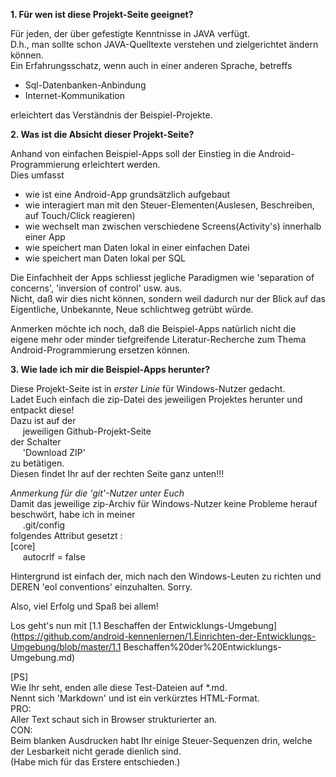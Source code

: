 ﻿**1. Für wen ist diese Projekt-Seite geeignet?**

Für jeden, der über gefestigte Kenntnisse in JAVA verfügt.  
D.h., man sollte schon JAVA-Quelltexte verstehen und zielgerichtet ändern können.  
Ein Erfahrungsschatz, wenn auch in einer anderen Sprache, betreffs
- Sql-Datenbanken-Anbindung
- Internet-Kommunikation

erleichtert das Verständnis der Beispiel-Projekte.

**2. Was ist die Absicht dieser Projekt-Seite?**

Anhand von einfachen Beispiel-Apps soll der Einstieg in die Android-Programmierung erleichtert werden.  
Dies umfasst
- wie ist eine Android-App grundsätzlich aufgebaut
- wie interagiert man mit den Steuer-Elementen(Auslesen, Beschreiben, auf Touch/Click reagieren)
- wie wechselt man zwischen verschiedene Screens(Activity's) innerhalb einer App
- wie speichert man Daten lokal in einer einfachen Datei
- wie speichert man Daten lokal per SQL

Die Einfachheit der Apps schliesst jegliche Paradigmen wie 'separation of concerns', 'inversion of control' usw. aus.  
Nicht, daß wir dies nicht können, sondern weil dadurch nur der Blick auf das Eigentliche, Unbekannte, Neue schlichtweg getrübt würde.

Anmerken möchte ich noch, daß die Beispiel-Apps natürlich nicht die eigene mehr oder minder tiefgreifende Literatur-Recherche zum Thema Android-Programmierung ersetzen können.

**3. Wie lade ich mir die Beispiel-Apps herunter?**

Diese Projekt-Seite ist in _erster Linie_ für Windows-Nutzer gedacht.  
Ladet Euch einfach die zip-Datei des jeweiligen Projektes herunter und entpackt diese!  
Dazu ist auf der  
&nbsp;&nbsp;&nbsp;&nbsp;&nbsp;jeweiligen Github-Projekt-Seite  
der Schalter  
&nbsp;&nbsp;&nbsp;&nbsp;&nbsp;'Download ZIP'  
zu betätigen.  
Diesen findet Ihr auf der rechten Seite ganz unten!!!  

*Anmerkung für die 'git'-Nutzer unter Euch*  
Damit das jeweilige zip-Archiv für Windows-Nutzer keine Probleme herauf beschwört, habe ich in meiner  
&nbsp;&nbsp;&nbsp;&nbsp;&nbsp;.git/config  
folgendes Attribut gesetzt :  
[core]  
&nbsp;&nbsp;&nbsp;&nbsp;&nbsp;autocrlf = false  

Hintergrund ist einfach der, mich nach den Windows-Leuten zu richten und DEREN 'eol conventions' einzuhalten. Sorry.  

Also, viel Erfolg und Spaß bei allem!  

Los geht's nun mit [1.1 Beschaffen der Entwicklungs-Umgebung](https://github.com/android-kennenlernen/1.Einrichten-der-Entwicklungs-Umgebung/blob/master/1.1 Beschaffen%20der%20Entwicklungs-Umgebung.md)

[PS]  
Wie Ihr seht, enden alle diese Test-Dateien auf *.md.  
Nennt sich 'Markdown' und ist ein verkürztes HTML-Format.  
PRO:  
Aller Text schaut sich in Browser strukturierter an.  
CON:  
Beim blanken Ausdrucken habt Ihr einige Steuer-Sequenzen drin, welche der Lesbarkeit nicht gerade dienlich sind.  
(Habe mich für das Erstere entschieden.)


